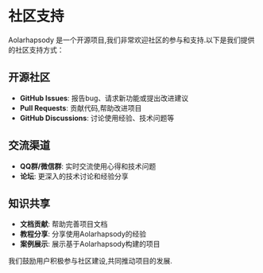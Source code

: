 # 社区支持

Aolarhapsody 是一个开源项目,我们非常欢迎社区的参与和支持.以下是我们提供的社区支持方式：

## 开源社区

- **GitHub Issues**: 报告bug、请求新功能或提出改进建议
- **Pull Requests**: 贡献代码,帮助改进项目
- **GitHub Discussions**: 讨论使用经验、技术问题等

## 交流渠道

- **QQ群/微信群**: 实时交流使用心得和技术问题
- **论坛**: 更深入的技术讨论和经验分享

## 知识共享

- **文档贡献**: 帮助完善项目文档
- **教程分享**: 分享使用Aolarhapsody的经验
- **案例展示**: 展示基于Aolarhapsody构建的项目

我们鼓励用户积极参与社区建设,共同推动项目的发展.

